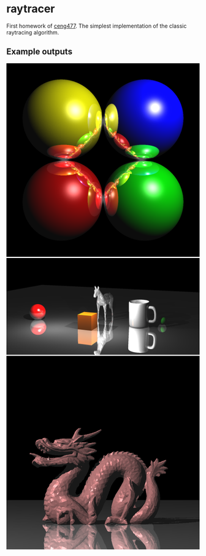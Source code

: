 # raytracer
First homework of [ceng477](https://saksagan.ceng.metu.edu.tr/courses/ceng477/index.html). The simplest implementation of the classic raytracing algorithm.

## Example outputs
![Mirror spheres](https://github.com/yusufcelik01/ceng477-hw1/blob/main/mirror_spheres.png)
![Horse and Mug](https://github.com/yusufcelik01/ceng477-hw1/blob/main/horse_and_mug.png)
![Low resolution Stanford dragon](https://github.com/yusufcelik01/ceng477-hw1/blob/main/dragon_lowres.png)

